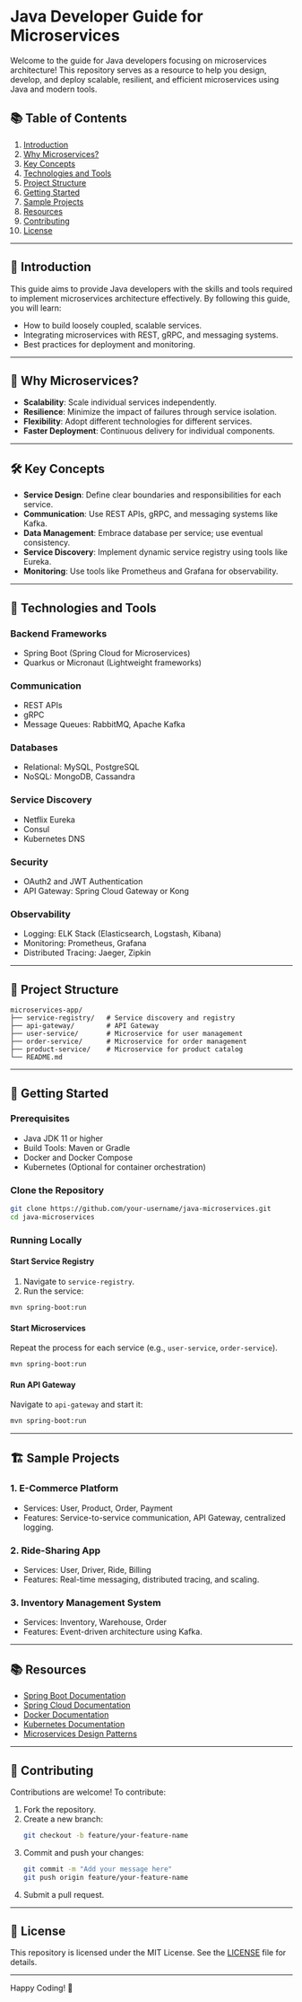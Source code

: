 # Java Developer Guide for Microservices

Welcome to the guide for Java developers focusing on microservices architecture! This repository serves as a resource to help you design, develop, and deploy scalable, resilient, and efficient microservices using Java and modern tools.

## 📚 Table of Contents

1. [Introduction](#introduction)
2. [Why Microservices?](#why-microservices)
3. [Key Concepts](#key-concepts)
4. [Technologies and Tools](#technologies-and-tools)
5. [Project Structure](#project-structure)
6. [Getting Started](#getting-started)
7. [Sample Projects](#sample-projects)
8. [Resources](#resources)
9. [Contributing](#contributing)
10. [License](#license)

---

## 📖 Introduction

This guide aims to provide Java developers with the skills and tools required to implement microservices architecture effectively. By following this guide, you will learn:

- How to build loosely coupled, scalable services.
- Integrating microservices with REST, gRPC, and messaging systems.
- Best practices for deployment and monitoring.

---

## 🌟 Why Microservices?

- **Scalability**: Scale individual services independently.
- **Resilience**: Minimize the impact of failures through service isolation.
- **Flexibility**: Adopt different technologies for different services.
- **Faster Deployment**: Continuous delivery for individual components.

---

## 🛠 Key Concepts

- **Service Design**: Define clear boundaries and responsibilities for each service.
- **Communication**: Use REST APIs, gRPC, and messaging systems like Kafka.
- **Data Management**: Embrace database per service; use eventual consistency.
- **Service Discovery**: Implement dynamic service registry using tools like Eureka.
- **Monitoring**: Use tools like Prometheus and Grafana for observability.

---

## 🧰 Technologies and Tools

### Backend Frameworks
- Spring Boot (Spring Cloud for Microservices)
- Quarkus or Micronaut (Lightweight frameworks)

### Communication
- REST APIs
- gRPC
- Message Queues: RabbitMQ, Apache Kafka

### Databases
- Relational: MySQL, PostgreSQL
- NoSQL: MongoDB, Cassandra

### Service Discovery
- Netflix Eureka
- Consul
- Kubernetes DNS

### Security
- OAuth2 and JWT Authentication
- API Gateway: Spring Cloud Gateway or Kong

### Observability
- Logging: ELK Stack (Elasticsearch, Logstash, Kibana)
- Monitoring: Prometheus, Grafana
- Distributed Tracing: Jaeger, Zipkin

---

## 📂 Project Structure

```
microservices-app/
├── service-registry/   # Service discovery and registry
├── api-gateway/        # API Gateway
├── user-service/       # Microservice for user management
├── order-service/      # Microservice for order management
├── product-service/    # Microservice for product catalog
└── README.md
```

---

## 🚀 Getting Started

### Prerequisites
- Java JDK 11 or higher
- Build Tools: Maven or Gradle
- Docker and Docker Compose
- Kubernetes (Optional for container orchestration)

### Clone the Repository
```bash
git clone https://github.com/your-username/java-microservices.git
cd java-microservices
```

### Running Locally

#### Start Service Registry
1. Navigate to `service-registry`.
2. Run the service:
```bash
mvn spring-boot:run
```

#### Start Microservices
Repeat the process for each service (e.g., `user-service`, `order-service`).

```bash
mvn spring-boot:run
```

#### Run API Gateway
Navigate to `api-gateway` and start it:
```bash
mvn spring-boot:run
```

---

## 🏗 Sample Projects

### 1. E-Commerce Platform
- Services: User, Product, Order, Payment
- Features: Service-to-service communication, API Gateway, centralized logging.

### 2. Ride-Sharing App
- Services: User, Driver, Ride, Billing
- Features: Real-time messaging, distributed tracing, and scaling.

### 3. Inventory Management System
- Services: Inventory, Warehouse, Order
- Features: Event-driven architecture using Kafka.

---

## 📚 Resources

- [Spring Boot Documentation](https://spring.io/projects/spring-boot)
- [Spring Cloud Documentation](https://spring.io/projects/spring-cloud)
- [Docker Documentation](https://docs.docker.com/)
- [Kubernetes Documentation](https://kubernetes.io/docs/)
- [Microservices Design Patterns](https://martinfowler.com/microservices/)

---

## 🤝 Contributing

Contributions are welcome! To contribute:

1. Fork the repository.
2. Create a new branch:
   ```bash
   git checkout -b feature/your-feature-name
   ```
3. Commit and push your changes:
   ```bash
   git commit -m "Add your message here"
   git push origin feature/your-feature-name
   ```
4. Submit a pull request.

---

## 📜 License

This repository is licensed under the MIT License. See the [LICENSE](LICENSE) file for details.

---

Happy Coding! 🎉
